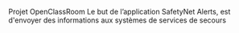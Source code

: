 Projet OpenClassRoom
Le but de l’application SafetyNet Alerts, est d'envoyer des informations aux systèmes de services de secours
